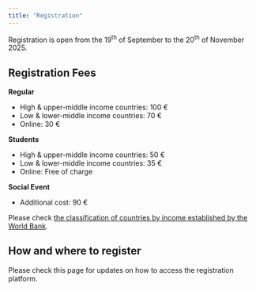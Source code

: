 ```yaml
---
title: "Registration"
---
```


Registration is open from the 19<sup>th</sup> of September to the 20<sup>th</sup> of November 2025.

## Registration Fees

**Regular**
- High & upper-middle income countries: 100 €
- Low & lower-middle income countries: 70 €
- Online: 30 €

**Students**
- High & upper-middle income countries: 50 €
- Low & lower-middle income countries: 35 €
- Online: Free of charge

**Social Event**
- Additional cost: 90 €

Please check [the classification of countries by income established by the World Bank](https://datahelpdesk.worldbank.org/knowledgebase/articles/906519-world-bank-country-and-lending-groups). 

## How and where to register
Please check this page for updates on how to access the registration platform.  


